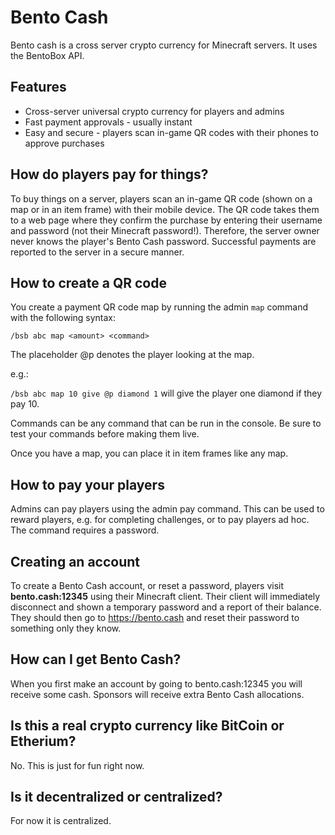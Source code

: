 # Bento Cash
Bento cash is a cross server crypto currency for Minecraft servers. It uses the BentoBox API.

## Features
* Cross-server universal crypto currency for players and admins
* Fast payment approvals - usually instant
* Easy and secure - players scan in-game QR codes with their phones to approve purchases

## How do players pay for things?
To buy things on a server, players scan an in-game QR code (shown on a map or in an item frame) with their mobile device. The QR code takes them to a web page where they confirm the purchase by entering their username and password (not their Minecraft password!). Therefore, the server owner never knows the player's Bento Cash password. Successful payments are reported to the server in a secure manner.

## How to create a QR code
You create a payment QR code map by running the admin `map` command with the following syntax:

`/bsb abc map <amount> <command>`

The placeholder @p denotes the player looking at the map.

e.g.:

`/bsb abc map 10 give @p diamond 1` will give the player one diamond if they pay 10.

Commands can be any command that can be run in the console. Be sure to test your commands before making them live.

Once you have a map, you can place it in item frames like any map.

## How to pay your players
Admins can pay players using the admin pay command. This can be used to reward players, e.g. for completing challenges, or to pay players ad hoc. The command requires a password.

## Creating an account
To create a Bento Cash account, or reset a password, players visit **bento.cash:12345** using their Minecraft client. Their client will immediately disconnect and shown a temporary password and a report of their balance. They should then go to https://bento.cash and reset their password to something only they know.

## How can I get Bento Cash?
When you first make an account by going to bento.cash:12345 you will receive some cash. Sponsors will receive extra Bento Cash allocations. 

## Is this a real crypto currency like BitCoin or Etherium?
No. This is just for fun right now. 

## Is it decentralized or centralized?
For now it is centralized.

